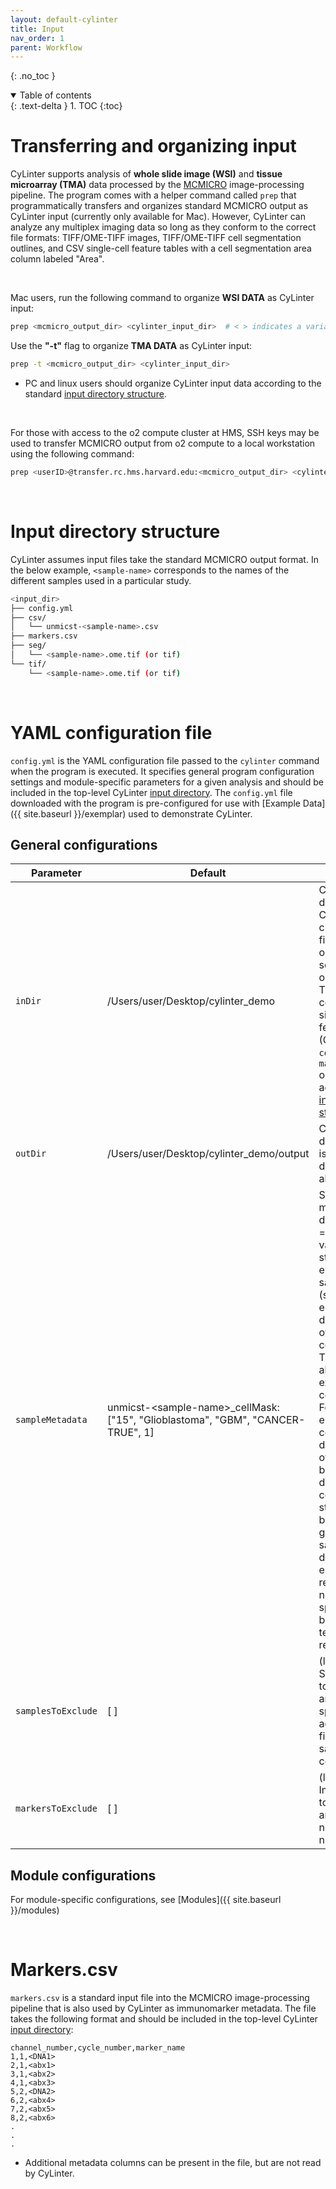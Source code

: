 ```yaml
---
layout: default-cylinter
title: Input
nav_order: 1
parent: Workflow
---
```


{: .no_toc }

<details open markdown="block">
  <summary>
    Table of contents
  </summary>
  {: .text-delta }
1. TOC
{:toc}
</details>

# Transferring and organizing input
CyLinter supports analysis of **whole slide image (WSI)** and **tissue microarray (TMA)** data processed by the [MCMICRO](https://mcmicro.org) image-processing pipeline. The program comes with a helper command called `prep` that programmatically transfers and organizes standard MCMICRO output as CyLinter input (currently only available for Mac). However, CyLinter can analyze any multiplex imaging data so long as they conform to the correct file formats: TIFF/OME-TIFF images, TIFF/OME-TIFF cell segmentation outlines, and CSV single-cell feature tables with a cell segmentation area column labeled "Area".

<br/>

Mac users, run the following command to organize **WSI DATA** as CyLinter input:  


``` bash
prep <mcmicro_output_dir> <cylinter_input_dir>  # < > indicates a variable.
```

Use the **"-t"** flag to organize **TMA DATA** as CyLinter input:

``` bash
prep -t <mcmicro_output_dir> <cylinter_input_dir>
```

 * PC and linux users should organize CyLinter input data according to the standard [input directory structure](#input-directory-structure).

<br/>

For those with access to the o2 compute cluster at HMS, SSH keys may be used to transfer MCMICRO output from o2 compute to a local workstation using the following command:

``` bash
prep <userID>@transfer.rc.hms.harvard.edu:<mcmicro_output_dir> <cylinter_input_dir>
```

<br/>

# Input directory structure

CyLinter assumes input files take the standard MCMICRO output format. In the below example, `<sample-name>` corresponds to the names of the different samples used in a particular study.

``` bash
<input_dir>
├── config.yml
├── csv/
│   └── unmicst-<sample-name>.csv
├── markers.csv
├── seg/
│   └── <sample-name>.ome.tif (or tif)
└── tif/
    └── <sample-name>.ome.tif (or tif)
```

<br/>

# YAML configuration file

`config.yml` is the YAML configuration file passed to the `cylinter` command when the program is executed. It specifies general program configuration settings and module-specific parameters for a given analysis and should be included in the top-level CyLinter [input directory](#input-directory-structure). The `config.yml` file downloaded with the program is pre-configured for use with [Example Data]({{ site.baseurl }}/exemplar) used to demonstrate CyLinter.

## General configurations

| Parameter | Default | Description |
| --- | --- | --- |
| `inDir` | /Users/user/Desktop/cylinter_demo | CyLinter input directory. Contains multi-channel image files (OME-TIFF or TIFF), segmentation outlines (OME-TIFF or TIFF), corresponding single-cell feature tables (CSV), `config.yml`, and `markers.csv` organized according to [input directory structure.](#input-directory-structure) |
| `outDir` | /Users/user/Desktop/cylinter_demo/output |CyLinter output directory. Path is created if it does not already exist. |
| `sampleMetadata` | unmicst-\<sample-name>\_cellMask: <br />  ["15", "Glioblastoma", "GBM", "CANCER-TRUE", 1] | Sample metadata dictionary: keys = file names; values = list of strings. First elements: sample names (str). Second elements: descriptive text of experimental condition (str). Third elements: abbreviation of experimental condition (str). Fourth elements: comma-delimited string of arbitrary binary declarations for computing t-statistics between two groups of samples (str dytpe). Fifth elements: replicate number specifying biological or technical replicates (int). |
| `samplesToExclude` | [ ] | (list of strs) Sample names to exclude from analysis specified according to the first elements of sampleMetadata configuration. |
| `markersToExclude` | [ ] | (list of strs) Immunomarkers to exclude from analysis (does not include nuclear dyes). |

## Module configurations
For module-specific configurations, see [Modules]({{ site.baseurl }}/modules)


<br/>

# Markers.csv
`markers.csv` is a standard input file into the MCMICRO image-processing pipeline that is also used by CyLinter as immunomarker metadata. The file takes the following format and should be included in the top-level CyLinter [input directory](#input-directory-structure):

```
channel_number,cycle_number,marker_name
1,1,<DNA1>
2,1,<abx1>
3,1,<abx2>
4,1,<abx3>
5,2,<DNA2>
6,2,<abx4>
7,2,<abx5>
8,2,<abx6>
.
.
.
```
* Additional metadata columns can be present in the file, but are not read by CyLinter.
